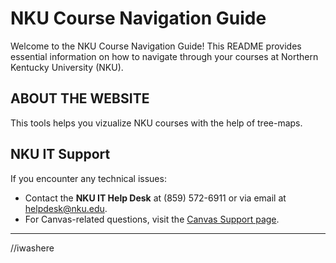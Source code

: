 # NKU Course Navigation Guide

Welcome to the NKU Course Navigation Guide! This README provides essential information on how to navigate through your courses at Northern Kentucky University (NKU).

## ABOUT THE WEBSITE

This tools helps you vizualize NKU courses with the help of tree-maps.

## NKU IT Support

If you encounter any technical issues:

- Contact the **NKU IT Help Desk** at (859) 572-6911 or via email at helpdesk@nku.edu.
- For Canvas-related questions, visit the [Canvas Support page](https://nku.edu/).

---
//iwashere
